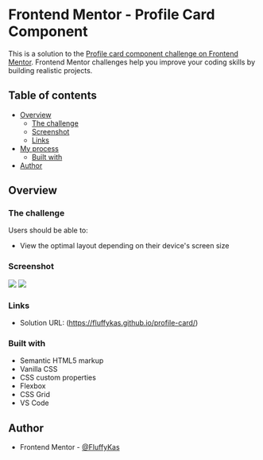 # Frontend Mentor - Profile Card Component

This is a solution to the [Profile card component challenge on Frontend Mentor](https://www.frontendmentor.io/challenges/profile-card-component-8JqbgoU62). Frontend Mentor challenges help you improve your coding skills by building realistic projects. 

## Table of contents

- [Overview](#overview)
  - [The challenge](#the-challenge)
  - [Screenshot](#screenshot)
  - [Links](#links)
- [My process](#my-process)
  - [Built with](#built-with)
- [Author](#author)

## Overview

### The challenge

Users should be able to:

- View the optimal layout depending on their device's screen size

### Screenshot

![](.screenshots/card-component-desktop.png)
![](.screenshots/card-component-mobile.png)

### Links

- Solution URL: (https://fluffykas.github.io/profile-card/)

### Built with

- Semantic HTML5 markup
- Vanilla CSS
- CSS custom properties
- Flexbox
- CSS Grid
- VS Code

## Author

- Frontend Mentor - [@FluffyKas](https://www.frontendmentor.io/profile/FluffyKas)

